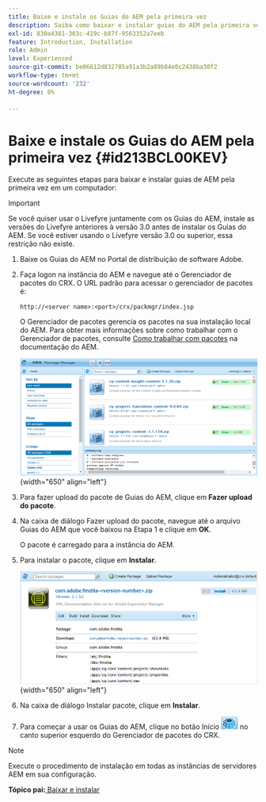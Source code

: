 ```yaml
---
title: Baixe e instale os Guias do AEM pela primeira vez
description: Saiba como baixar e instalar guias do AEM pela primeira vez
exl-id: 830a4381-303c-419c-b87f-9563352a7eeb
feature: Introduction, Installation
role: Admin
level: Experienced
source-git-commit: be06612d832785a91a3b2a89b84e0c2438ba30f2
workflow-type: tm+mt
source-wordcount: '232'
ht-degree: 0%

---
```


# Baixe e instale os Guias do AEM pela primeira vez {#id213BCL00KEV}

Execute as seguintes etapas para baixar e instalar guias de AEM pela primeira vez em um computador:

>[!IMPORTANT]
>
> Se você quiser usar o Livefyre juntamente com os Guias do AEM, instale as versões do Livefyre anteriores à versão 3.0 antes de instalar os Guias do AEM. Se você estiver usando o Livefyre versão 3.0 ou superior, essa restrição não existe.

1. Baixe os Guias do AEM no Portal de distribuição de software Adobe.

1. Faça logon na instância do AEM e navegue até o Gerenciador de pacotes do CRX. O URL padrão para acessar o gerenciador de pacotes é:

   ```http
   http://<server name>:<port>/crx/packmgr/index.jsp
   ```

   O Gerenciador de pacotes gerencia os pacotes na sua instalação local do AEM. Para obter mais informações sobre como trabalhar com o Gerenciador de pacotes, consulte [Como trabalhar com pacotes](https://helpx.adobe.com/experience-manager/6-5/sites/administering/using/package-manager.html) na documentação do AEM.

   ![](assets/package-manager.png){width="650" align="left"}

1. Para fazer upload do pacote de Guias do AEM, clique em **Fazer upload do pacote**.

1. Na caixa de diálogo Fazer upload do pacote, navegue até o arquivo Guias do AEM que você baixou na Etapa 1 e clique em **OK**.

   O pacote é carregado para a instância do AEM.

1. Para instalar o pacote, clique em **Instalar**.

   ![](assets/install-package.png){width="650" align="left"}

1. Na caixa de diálogo Instalar pacote, clique em **Instalar**.

1. Para começar a usar os Guias do AEM, clique no botão Início ![](assets/home-button.png) no canto superior esquerdo do Gerenciador de pacotes do CRX.


>[!NOTE]
>
> Execute o procedimento de instalação em todas as instâncias de servidores AEM em sua configuração.

**Tópico pai:**[ Baixar e instalar](download-install.md)
